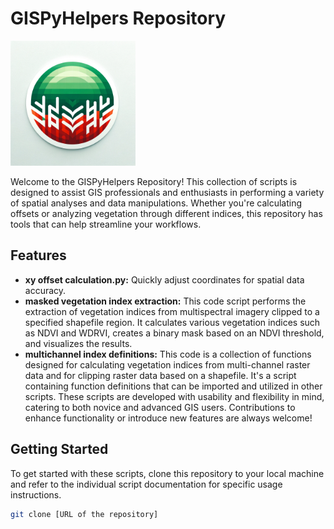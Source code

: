 # GISPyHelpers Repository
<img src="https://github.com/phiflip/GISPyHelpers/blob/main/icons/GISPyHelpers_HiRes.png" width="200" alt="GISPy main logo type">

Welcome to the GISPyHelpers Repository! This collection of scripts is designed to assist GIS professionals and enthusiasts in performing a variety of spatial analyses and data manipulations. Whether you're calculating offsets or analyzing vegetation through different indices, this repository has tools that can help streamline your workflows.

## Features
- **xy offset calculation.py:** Quickly adjust coordinates for spatial data accuracy.
- **masked vegetation index extraction:** This code script performs the extraction of vegetation indices from multispectral imagery clipped to a specified shapefile region. It calculates various vegetation indices such as NDVI and WDRVI, creates a binary mask based on an NDVI threshold, and visualizes the results.
- **multichannel index definitions:** This code is a collection of functions designed for calculating vegetation indices from multi-channel raster data and for clipping raster data based on a shapefile. It's a script containing function definitions that can be imported and utilized in other scripts.
These scripts are developed with usability and flexibility in mind, catering to both novice and advanced GIS users. Contributions to enhance functionality or introduce new features are always welcome!

## Getting Started
To get started with these scripts, clone this repository to your local machine and refer to the individual script documentation for specific usage instructions.

```bash
git clone [URL of the repository]

